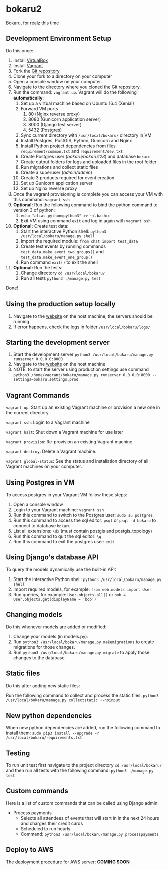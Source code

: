 bokaru2
=======
Bokaru, for realz this time

Development Environment Setup
-----------------------------
Do this once:

1. Install [VirtualBox](https://www.virtualbox.org/)
2. Install [Vagrant](https://www.vagrantup.com/)
3. Fork the [Git repository](https://github.com/metriclabs/bokaru2)
4. Clone your fork to a directory on your computer
5. Open a console window on your computer.
6. Navigate to the directory where you cloned the Git repository.
7. Run the command: `vagrant up`. Vagrant will do the following **automatically**:
    1. Set up a virtual machine based on Ubuntu 16.4 (Xenial)
    2. Forward VM ports
        1. 80 (Nginx reverse proxy)
        2. 8080 (Gunicorn application server)
        3. 8000 (Django test server)
        4. 5432 (Postgres)
    3. Sync current directory with `/usr/local/bokaru/` directory in VM
    4. Install Postgres, PostGIS, Python, Gunicorn and Nginx
    5. Install Python project dependencies from files `requirement/common.txt` and `requirement/dev.txt`
    6. Create Postgres user (*bokaru/bokaru123*) and database `bokaru`
    7. Create output folders for logs and uploaded files in the root folder
    8. Run migrations and collect static files
    9. Create a superuser (*admin/admin*)
    10. Create 3 products required for event creation
    11. Set up Gunicorn application server
    12. Set up Nginx reverse proxy
8. Once the vagrant provisioning is complete you can access your VM with this command: `vagrant ssh`
9. **Optional:** Run the following command to bind the python command to version 3 of python:
    1. `echo "alias python=python3" >> ~/.bashrc`
    2. Exit VM using command `exit` and log in again with `vagrant ssh`
10. **Optional:** Create test data:
    1. Start the interactive Python shell: `python3 /usr/local/bokaru/manage.py shell`
    2. Import the required module: `from chat import test_data`
    3. Create test events by running commands `test_data.make_event_two_groups()` and `test_data.make_event_one_group()`
    4. Run command `exit()` to exit the shell
11. **Optional:** Run the tests:
    1. Change directory `cd /usr/local/bokaru/`
    2. Run all tests `python3 ./manage.py test`

Done!

Using the production setup locally
----------------------------------
1. Navigate to the [website](http://localhost/) on the host machine, the servers should be running
2. If error happens, check the logs in folder `/usr/local/bokaru/logs/`

Starting the development server
-------------------------------
1. Start the development server `python3 /usr/local/bokaru/manage.py runserver 0.0.0.0:8000`
2. Navigate to the [website](http://localhost:8000/) on the host machine
3. NOTE: to start the server using production settings use command `python3 /home/vagrant/bokaru/manage.py runserver 0.0.0.0:8000 --settings=bokaru.settings.prod`

Vagrant Commands
----------------
`vagrant up`: Start up an existing Vagrant machine or provision a new one in the current directory.

`vagrant ssh`: Login to a Vagrant machine

`vagrant halt`: Shut down a Vagrant machine for use later

`vagrant provision`: Re-provision an existing Vagrant machine.

`vagrant destroy`: Delete a Vagrant machine.

`vagrant global-status`: See the status and installation directory of all Vagrant machines on your computer.

Using Postgres in VM
--------------------
To access postgres in your Vagrant VM follow these steps:

1. Open a console window
2. Login to your Vagrant machine: `vagrant ssh`
3. Run this command to switch to the Postgres user: `sudo su postgres`
4. Run this command to access the sql editor: `psql` or `psql -d bokaru` to connect to database `bokaru`
5. List all extensions: `\dx` (must contain postgis and postgis_topology)
6. Run this command to quit the sql editor: `\q`
7. Run this command to exit the postgres user: `exit`

Using Django's database API
---------------------------
To query the models dynamically use the built-in API:

1. Start the interactive Python shell: `python3 /usr/local/bokaru/manage.py shell`
2. Import required models, for example: `from web.models import User`
3. Run queries, for example: `User.objects.all()` or `bob = User.objects.get(displayName = 'bob')`

Changing models
---------------
Do this whenever models are added or modified:

1. Change your models (in models.py).
2. Run `python3 /usr/local/bokaru/manage.py makemigrations` to create migrations for those changes.
3. Run `python3 /usr/local/bokaru/manage.py migrate` to apply those changes to the database.

Static files
------------
Do this after adding new static files:

Run the following command to collect and process the static files: `python3 /usr/local/bokaru/manage.py collectstatic --noinput`

New python dependencies
-----------------------
When new python dependencies are added, run the following command to install them: `sudo pip3 install --upgrade -r /usr/local/bokaru/requirements.txt`

Testing
-------
To run unit test first navigate to the project directory `cd /usr/local/bokaru/` and then run all tests with the following command:
`python3 ./manage.py test`

Custom commands
---------------
Here is a list of custom commands that can be called using Django admin:
* Process payments
  * Selects all attendees of events that will start in in the next 24 hours and charges their credit cards
  * Scheduled to run hourly
  * Command: `python3 /usr/local/bokaru/manage.py processpayments`
  
Deploy to AWS
-------------
The deployment procedure for AWS server:
**COMING SOON**
